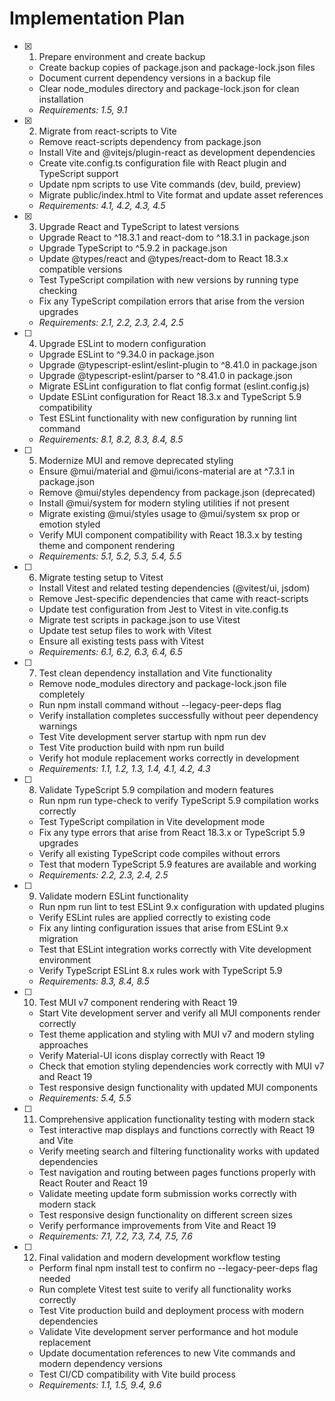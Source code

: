 # Implementation Plan

- [x] 1. Prepare environment and create backup
  - Create backup copies of package.json and package-lock.json files
  - Document current dependency versions in a backup file
  - Clear node_modules directory and package-lock.json for clean installation
  - _Requirements: 1.5, 9.1_

- [x] 2. Migrate from react-scripts to Vite
  - Remove react-scripts dependency from package.json
  - Install Vite and @vitejs/plugin-react as development dependencies
  - Create vite.config.ts configuration file with React plugin and TypeScript support
  - Update npm scripts to use Vite commands (dev, build, preview)
  - Migrate public/index.html to Vite format and update asset references
  - _Requirements: 4.1, 4.2, 4.3, 4.5_

- [x] 3. Upgrade React and TypeScript to latest versions
  - Upgrade React to ^18.3.1 and react-dom to ^18.3.1 in package.json
  - Upgrade TypeScript to ^5.9.2 in package.json
  - Update @types/react and @types/react-dom to React 18.3.x compatible versions
  - Test TypeScript compilation with new versions by running type checking
  - Fix any TypeScript compilation errors that arise from the version upgrades
  - _Requirements: 2.1, 2.2, 2.3, 2.4, 2.5_

- [ ] 4. Upgrade ESLint to modern configuration
  - Upgrade ESLint to ^9.34.0 in package.json
  - Upgrade @typescript-eslint/eslint-plugin to ^8.41.0 in package.json
  - Upgrade @typescript-eslint/parser to ^8.41.0 in package.json
  - Migrate ESLint configuration to flat config format (eslint.config.js)
  - Update ESLint configuration for React 18.3.x and TypeScript 5.9 compatibility
  - Test ESLint functionality with new configuration by running lint command
  - _Requirements: 8.1, 8.2, 8.3, 8.4, 8.5_

- [ ] 5. Modernize MUI and remove deprecated styling
  - Ensure @mui/material and @mui/icons-material are at ^7.3.1 in package.json
  - Remove @mui/styles dependency from package.json (deprecated)
  - Install @mui/system for modern styling utilities if not present
  - Migrate existing @mui/styles usage to @mui/system sx prop or emotion styled
  - Verify MUI component compatibility with React 18.3.x by testing theme and component rendering
  - _Requirements: 5.1, 5.2, 5.3, 5.4, 5.5_

- [ ] 6. Migrate testing setup to Vitest
  - Install Vitest and related testing dependencies (@vitest/ui, jsdom)
  - Remove Jest-specific dependencies that came with react-scripts
  - Update test configuration from Jest to Vitest in vite.config.ts
  - Migrate test scripts in package.json to use Vitest
  - Update test setup files to work with Vitest
  - Ensure all existing tests pass with Vitest
  - _Requirements: 6.1, 6.2, 6.3, 6.4, 6.5_

- [ ] 7. Test clean dependency installation and Vite functionality
  - Remove node_modules directory and package-lock.json file completely
  - Run npm install command without --legacy-peer-deps flag
  - Verify installation completes successfully without peer dependency warnings
  - Test Vite development server startup with npm run dev
  - Test Vite production build with npm run build
  - Verify hot module replacement works correctly in development
  - _Requirements: 1.1, 1.2, 1.3, 1.4, 4.1, 4.2, 4.3_

- [ ] 8. Validate TypeScript 5.9 compilation and modern features
  - Run npm run type-check to verify TypeScript 5.9 compilation works correctly
  - Test TypeScript compilation in Vite development mode
  - Fix any type errors that arise from React 18.3.x or TypeScript 5.9 upgrades
  - Verify all existing TypeScript code compiles without errors
  - Test that modern TypeScript 5.9 features are available and working
  - _Requirements: 2.2, 2.3, 2.4, 2.5_

- [ ] 9. Validate modern ESLint functionality
  - Run npm run lint to test ESLint 9.x configuration with updated plugins
  - Verify ESLint rules are applied correctly to existing code
  - Fix any linting configuration issues that arise from ESLint 9.x migration
  - Test that ESLint integration works correctly with Vite development environment
  - Verify TypeScript ESLint 8.x rules work with TypeScript 5.9
  - _Requirements: 8.3, 8.4, 8.5_

- [ ] 10. Test MUI v7 component rendering with React 19
  - Start Vite development server and verify all MUI components render correctly
  - Test theme application and styling with MUI v7 and modern styling approaches
  - Verify Material-UI icons display correctly with React 19
  - Check that emotion styling dependencies work correctly with MUI v7 and React 19
  - Test responsive design functionality with updated MUI components
  - _Requirements: 5.4, 5.5_

- [ ] 11. Comprehensive application functionality testing with modern stack
  - Test interactive map displays and functions correctly with React 19 and Vite
  - Verify meeting search and filtering functionality works with updated dependencies
  - Test navigation and routing between pages functions properly with React Router and React 19
  - Validate meeting update form submission works correctly with modern stack
  - Test responsive design functionality on different screen sizes
  - Verify performance improvements from Vite and React 19
  - _Requirements: 7.1, 7.2, 7.3, 7.4, 7.5, 7.6_

- [ ] 12. Final validation and modern development workflow testing
  - Perform final npm install test to confirm no --legacy-peer-deps flag needed
  - Run complete Vitest test suite to verify all functionality works correctly
  - Test Vite production build and deployment process with modern dependencies
  - Validate Vite development server performance and hot module replacement
  - Update documentation references to new Vite commands and modern dependency versions
  - Test CI/CD compatibility with Vite build process
  - _Requirements: 1.1, 1.5, 9.4, 9.6_